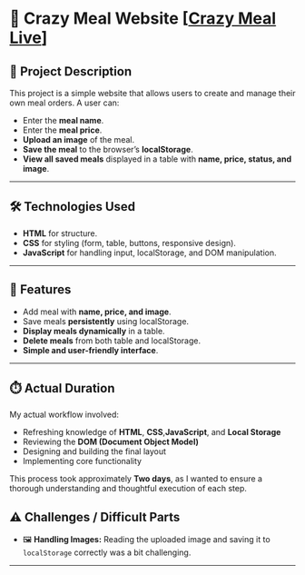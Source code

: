 # 🍔 Crazy Meal Website [[Crazy Meal Live](https://baraahadi.github.io/crazy-meal/)]

## 📌 Project Description

This project is a simple website that allows users to create and manage their own meal orders. A user can:

- Enter the **meal name**.
- Enter the **meal price**.
- **Upload an image** of the meal.
- **Save the meal** to the browser’s **localStorage**.
- **View all saved meals** displayed in a table with **name, price, status, and image**.

---

## 🛠️ Technologies Used

- **HTML** for structure.
- **CSS** for styling (form, table, buttons, responsive design).
- **JavaScript** for handling input, localStorage, and DOM manipulation.

---

## 🚀 Features

- Add meal with **name, price, and image**.
- Save meals **persistently** using localStorage.
- **Display meals dynamically** in a table.
- **Delete meals** from both table and localStorage.
- **Simple and user-friendly interface**.

---

## ⏱️ Actual Duration

My actual workflow involved:

- Refreshing knowledge of **HTML**, **CSS**,**JavaScript**, and **Local Storage**
- Reviewing the **DOM (Document Object Model)**
- Designing and building the final layout
- Implementing core functionality

This process took approximately **Two days**, as I wanted to ensure a thorough understanding and thoughtful execution of each step.

## ⚠️ Challenges / Difficult Parts

- 🖼️ **Handling Images:** Reading the uploaded image and saving it to `localStorage` correctly was a bit challenging.  

---
